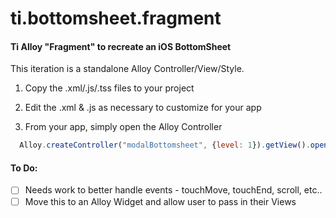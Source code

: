 # ti.bottomsheet.fragment
#### Ti Alloy "Fragment" to recreate an iOS BottomSheet
This iteration is a standalone Alloy Controller/View/Style.

1. Copy the .xml/.js/.tss files to your project  
  
2. Edit the .xml & .js as necessary to customize for your app  
  
3. From your app, simply open the Alloy Controller

```javascript
  Alloy.createController("modalBottomsheet", {level: 1}).getView().open();
```

#### To Do:
- [ ] Needs work to better handle events - touchMove, touchEnd, scroll, etc..  
- [ ] Move this to an Alloy Widget and allow user to pass in their Views

